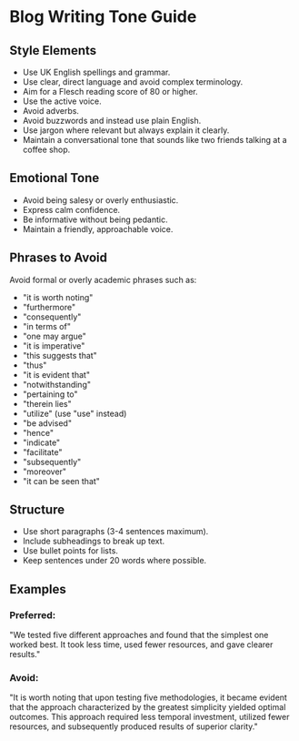 # Blog Writing Tone Guide

## Style Elements
- Use UK English spellings and grammar.
- Use clear, direct language and avoid complex terminology.
- Aim for a Flesch reading score of 80 or higher.
- Use the active voice.
- Avoid adverbs.
- Avoid buzzwords and instead use plain English.
- Use jargon where relevant but always explain it clearly.
- Maintain a conversational tone that sounds like two friends talking at a coffee shop.

## Emotional Tone
- Avoid being salesy or overly enthusiastic.
- Express calm confidence.
- Be informative without being pedantic.
- Maintain a friendly, approachable voice.

## Phrases to Avoid
Avoid formal or overly academic phrases such as:
- "it is worth noting"
- "furthermore"
- "consequently"
- "in terms of"
- "one may argue"
- "it is imperative"
- "this suggests that"
- "thus"
- "it is evident that"
- "notwithstanding"
- "pertaining to"
- "therein lies"
- "utilize" (use "use" instead)
- "be advised"
- "hence"
- "indicate"
- "facilitate"
- "subsequently"
- "moreover"
- "it can be seen that"

## Structure
- Use short paragraphs (3-4 sentences maximum).
- Include subheadings to break up text.
- Use bullet points for lists.
- Keep sentences under 20 words where possible.

## Examples
### Preferred:
"We tested five different approaches and found that the simplest one worked best. It took less time, used fewer resources, and gave clearer results."

### Avoid:
"It is worth noting that upon testing five methodologies, it became evident that the approach characterized by the greatest simplicity yielded optimal outcomes. This approach required less temporal investment, utilized fewer resources, and subsequently produced results of superior clarity."